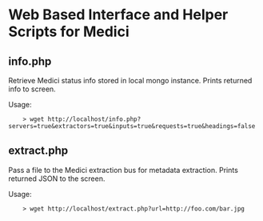Web Based Interface and Helper Scripts for Medici
=================================================

info.php
--------

Retrieve Medici status info stored in local mongo instance. Prints returned info to screen.
	
Usage:

		> wget http://localhost/info.php?servers=true&extractors=true&inputs=true&requests=true&headings=false

extract.php
-----------

Pass a file to the Medici extraction bus for metadata extraction.  Prints returned JSON to the screen.
	
Usage:
	
		> wget http://localhost/extract.php?url=http://foo.com/bar.jpg

